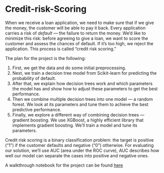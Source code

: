 # Credit-risk-Scoring

When we receive a loan application, we need to make sure that if we give the money, the customer will be able to pay it back. Every application carries a risk of *default* — the failure to return the money. We’d like to minimize this risk: before agreeing to give a loan, we want to score the customer and assess the chances of default. If it’s too high, we reject the application. This process is called “credit risk scoring.”

The plan for the project is the following:
1. First, we get the data and do some initial preprocessing.
2. Next, we train a decision tree model from Scikit-learn for predicting the probability of default.
3. After that, we explain how decision trees work and which parameters the model has and show how to adjust these parameters to get the best performance.
4. Then we combine multiple decision trees into one model — a random forest. We look at its parameters and tune them to achieve the best predictive performance.
5. Finally, we explore a different way of combining decision trees — gradient boosting. We use XGBoost, a highly efficient library that implements gradient boosting. We’ll train a model and tune its parameters.

Credit risk scoring is a binary classification problem: the target is positive (“1”) if the customer defaults and negative (“0”) otherwise. For evaluating our solution, we’ll use AUC (area under the ROC curve), AUC describes how well our model can separate the cases into positive and negative ones. 

A walkthrough notebook for the project can be found [here](https://github.com/rohanj98/Credit-risk-default-prediction/blob/main/credit-risk-scoring.ipynb)
